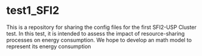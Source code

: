 # test1_SFI2
This is a repository for sharing the config files for the first SFI2-USP Cluster test. In this test, it is intended to assess the impact of resource-sharing processes on energy consumption. We hope to develop an math model to represent its energy consumption
